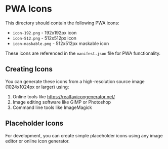 # PWA Icons

This directory should contain the following PWA icons:

- `icon-192.png` - 192x192px icon
- `icon-512.png` - 512x512px icon  
- `icon-maskable.png` - 512x512px maskable icon

These icons are referenced in the `manifest.json` file for PWA functionality.

## Creating Icons

You can generate these icons from a high-resolution source image (1024x1024px or larger) using:

1. Online tools like https://realfavicongenerator.net/
2. Image editing software like GIMP or Photoshop
3. Command line tools like ImageMagick

## Placeholder Icons

For development, you can create simple placeholder icons using any image editor or online icon generator.
